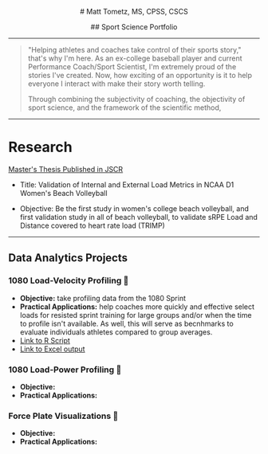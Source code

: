 <p align="center">
# Matt Tometz, MS, CPSS, CSCS
</p>
<p align="center">
## Sport Science Portfolio
</p>

---

>"Helping athletes and coaches take control of their sports story," that's why I'm here. As an ex-college baseball player and current Performance Coach/Sport Scientist, I'm extremely proud of the stories I've created. Now, how exciting of an opportunity is it to help everyone I interact with make their story worth telling.
>
>Through combining the subjectivity of coaching, the objectivity of sport science, and the framework of the scientific method, 

---

# Research

[Master's Thesis Published in JSCR](https://journals.lww.com/nsca-jscr/fulltext/2022/08000/validation_of_internal_and_external_load_metrics.23.aspx)

- Title: Validation of Internal and External Load Metrics in NCAA D1 Women's Beach Volleyball

- Objective: Be the first study in women's college beach volleyball, and first validation study in all of beach volleyball, to validate sRPE Load and Distance covered to heart rate load (TRIMP)

---

## Data Analytics Projects
### 1080 Load-Velocity Profiling 👟
- **Objective:** take profiling data from the 1080 Sprint
- **Practical Applications:** help coaches more quickly and effective select loads for resisted sprint training for large groups and/or when the time to profile isn't available. As well, this will serve as becnhmarks to evaluate individuals athletes compared to group averages.
- [Link to R Script](https://github.com/matttometz/Matt-Tometz-Sport-Science-Portfolio/blob/main/LVP_1080_r_script.R)
- [Link to Excel output](https://github.com/matttometz/Matt-Tometz-Sport-Science-Portfolio/blob/main/LVP_group_averages.csv)

### 1080 Load-Power Profiling 💪
- **Objective:**
- **Practical Applications:**
    
### Force Plate Visualizations 🐰
- **Objective:**
- **Practical Applications:**
